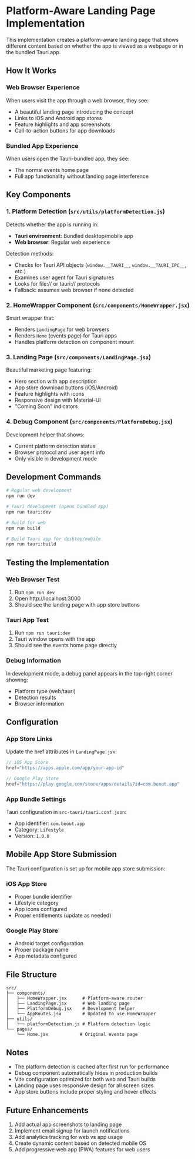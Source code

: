 # Platform-Aware Landing Page Implementation

This implementation creates a platform-aware landing page that shows different content based on whether the app is viewed as a webpage or in the bundled Tauri app.

## How It Works

### Web Browser Experience
When users visit the app through a web browser, they see:
- A beautiful landing page introducing the concept
- Links to iOS and Android app stores
- Feature highlights and app screenshots
- Call-to-action buttons for app downloads

### Bundled App Experience  
When users open the Tauri-bundled app, they see:
- The normal events home page
- Full app functionality without landing page interference

## Key Components

### 1. Platform Detection (`src/utils/platformDetection.js`)
Detects whether the app is running in:
- **Tauri environment**: Bundled desktop/mobile app
- **Web browser**: Regular web experience

Detection methods:
- Checks for Tauri API objects (`window.__TAURI__`, `window.__TAURI_IPC__`, etc.)
- Examines user agent for Tauri signatures
- Looks for file:// or tauri:// protocols
- Fallback: assumes web browser if none detected

### 2. HomeWrapper Component (`src/components/HomeWrapper.jsx`)
Smart wrapper that:
- Renders `LandingPage` for web browsers
- Renders `Home` (events page) for Tauri apps
- Handles platform detection on component mount

### 3. Landing Page (`src/components/LandingPage.jsx`)
Beautiful marketing page featuring:
- Hero section with app description
- App store download buttons (iOS/Android)
- Feature highlights with icons
- Responsive design with Material-UI
- "Coming Soon" indicators

### 4. Debug Component (`src/components/PlatformDebug.jsx`)
Development helper that shows:
- Current platform detection status
- Browser protocol and user agent info
- Only visible in development mode

## Development Commands

```bash
# Regular web development
npm run dev

# Tauri development (opens bundled app)
npm run tauri:dev

# Build for web
npm run build

# Build Tauri app for desktop/mobile
npm run tauri:build
```

## Testing the Implementation

### Web Browser Test
1. Run `npm run dev`
2. Open http://localhost:3000
3. Should see the landing page with app store buttons

### Tauri App Test
1. Run `npm run tauri:dev`
2. Tauri window opens with the app
3. Should see the events home page directly

### Debug Information
In development mode, a debug panel appears in the top-right corner showing:
- Platform type (web/tauri)
- Detection results
- Browser information

## Configuration

### App Store Links
Update the href attributes in `LandingPage.jsx`:
```jsx
// iOS App Store
href="https://apps.apple.com/app/your-app-id"

// Google Play Store  
href="https://play.google.com/store/apps/details?id=com.beout.app"
```

### App Bundle Settings
Tauri configuration in `src-tauri/tauri.conf.json`:
- App identifier: `com.beout.app`
- Category: `Lifestyle`
- Version: `1.0.0`

## Mobile App Store Submission

The Tauri configuration is set up for mobile app store submission:

### iOS App Store
- Proper bundle identifier
- Lifestyle category
- App icons configured
- Proper entitlements (update as needed)

### Google Play Store
- Android target configuration
- Proper package name
- App metadata configured

## File Structure
```
src/
├── components/
│   ├── HomeWrapper.jsx      # Platform-aware router
│   ├── LandingPage.jsx      # Web landing page
│   ├── PlatformDebug.jsx    # Development helper
│   └── AppRoutes.jsx        # Updated to use HomeWrapper
├── utils/
│   └── platformDetection.js # Platform detection logic
└── pages/
    └── Home.jsx            # Original events page
```

## Notes

- The platform detection is cached after first run for performance
- Debug component automatically hides in production builds
- Vite configuration optimized for both web and Tauri builds
- Landing page uses responsive design for all screen sizes
- App store buttons include proper styling and hover effects

## Future Enhancements

1. Add actual app screenshots to landing page
2. Implement email signup for launch notifications
3. Add analytics tracking for web vs app usage
4. Create dynamic content based on detected mobile OS
5. Add progressive web app (PWA) features for web users
